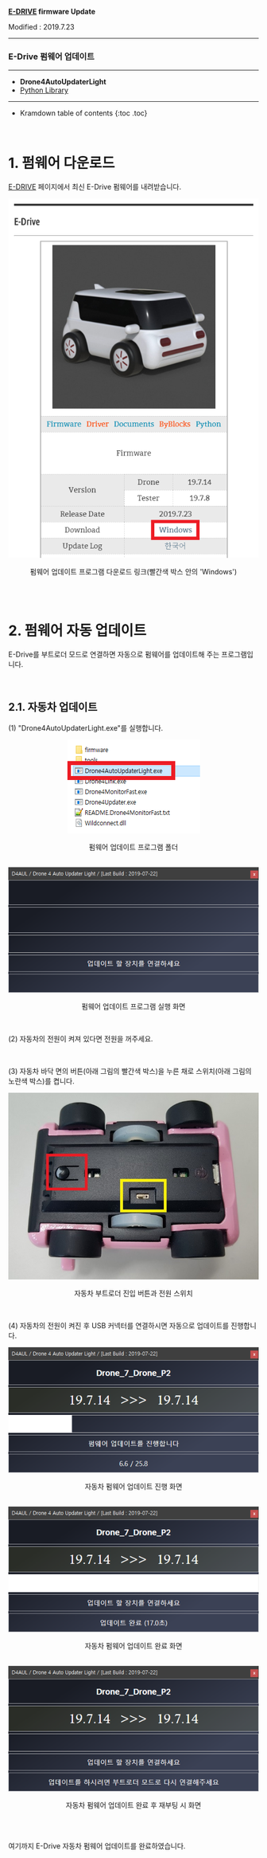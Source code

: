 **[E-DRIVE](/documents/kr/products/e_drive/) firmware Update**

Modified : 2019.7.23

---

<h3>E-Drive 펌웨어 업데이트</h3>

---

- **Drone4AutoUpdaterLight**
- [Python Library](../python/)

---

* Kramdown table of contents
{:toc .toc}

<br>

# 1. 펌웨어 다운로드

[E-DRIVE](/documents/kr/products/e_drive/) 페이지에서 최신 E-Drive 펌웨어를 내려받습니다.

<div align="center">
    <img src="./images/1_download.png" alt="Download">
    <p>펌웨어 업데이트 프로그램 다운로드 링크(빨간색 박스 안의 'Windows')</p>
</div>
<br>


<br>


# 2. 펌웨어 자동 업데이트

E-Drive를 부트로더 모드로 연결하면 자동으로 펌웨어를 업데이트해 주는 프로그램입니다.

<br>

## 2.1. 자동차 업데이트

(1) "Drone4AutoUpdaterLight.exe"를 실행합니다.

<div align="center">
    <img src="./images/2_1_1_1_folder_drone4autoupdaterlight.png" alt="Drone4AutoUpdaterLight.exe">
    <p>펌웨어 업데이트 프로그램 폴더</p>
</div>
<br>

<div align="center">
    <img src="./images/2_1_1_2_drone4autoupdaterlight.png" alt="Drone4AutoUpdaterLight.exe">
    <p>펌웨어 업데이트 프로그램 실행 화면</p>
</div>
<br>

(2) 자동차의 전원이 켜져 있다면 전원을 꺼주세요.

<br>

(3) 자동차 바닥 면의 버튼(아래 그림의 빨간색 박스)을 누른 채로 스위치(아래 그림의 노란색 박스)를 켭니다.

<div align="center">
    <img src="./images/2_1_3_e_drive_drone_bottom_bootloader_button.jpg" alt="drone bottom">
    <p>자동차 부트로더 진입 버튼과 전원 스위치</p>
</div>
<br>

(4) 자동차의 전원이 켜진 후 USB 커넥터를 연결하시면 자동으로 업데이트를 진행합니다.

<div align="center">
    <img src="./images/2_1_4_1_drone4autoupdaterlight.png" alt="Drone4AutoUpdaterLight.exe">
    <p>자동차 펌웨어 업데이트 진행 화면</p>
</div>
<br>

<div align="center">
    <img src="./images/2_1_4_2_drone4autoupdaterlight.png" alt="Drone4AutoUpdaterLight.exe">
    <p>자동차 펌웨어 업데이트 완료 화면</p>
</div>
<br>

<div align="center">
    <img src="./images/2_1_4_3_drone4autoupdaterlight.png" alt="Drone4AutoUpdaterLight.exe">
    <p>자동차 펌웨어 업데이트 완료 후 재부팅 시 화면</p>
</div>
<br>


<br>


여기까지 E-Drive 자동차 펌웨어 업데이트를 완료하였습니다.

